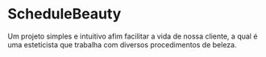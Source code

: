 # ScheduleBeauty
Um projeto simples e intuitivo afim facilitar a vida de nossa cliente, a qual é uma esteticista que trabalha com diversos procedimentos de beleza. 
